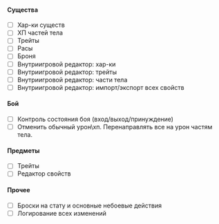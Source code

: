 #### Существа
* [ ] Хар-ки существ
* [ ] ХП частей тела
* [ ] Трейты
* [ ] Расы
* [ ] Броня
* [ ] Внутриигровой редактор: хар-ки
* [ ] Внутриигровой редактор: трейты
* [ ] Внутриигровой редактор: части тела
* [ ] Внутриигровой редактор: импорт/экспорт всех свойств

#### Бой
* [ ] Контроль состояния боя (вход/выход/принуждение)
* [ ] Отменить обычный урон\хп. Перенаправлять все на урон частям тела.

#### Предметы
* [ ] Трейты
* [ ] Редактор свойств

#### Прочее
* [ ] Броски на стату и основные небоевые действия
* [ ] Логирование всех изменений